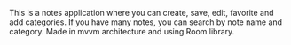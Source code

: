 This is a notes application where you can create, save, edit, favorite and add categories. 
If you have many notes, you can search by note name and category. Made in mvvm architecture and using Room library.
